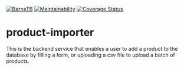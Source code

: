 [![BarnaTB](https://circleci.com/gh/BarnaTB/product-importer.svg?style=shield)](https://circleci.com/gh/BarnaTB/product-importer)  [![Maintainability](https://api.codeclimate.com/v1/badges/15df0093a42d8012885a/maintainability)](https://codeclimate.com/github/BarnaTB/product-importer/maintainability)  [![Coverage Status](https://coveralls.io/repos/github/BarnaTB/product-importer/badge.svg?branch=main)](https://coveralls.io/github/BarnaTB/product-importer?branch=main)

# product-importer
This is the backend service that enables a user to add a product to the database by filling a form, or uploading a csv file to upload a batch of products.

